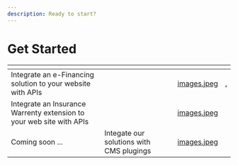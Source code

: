 ```yaml
---
description: Ready to start?
---
```


# Get Started

<table data-card-size="large" data-view="cards"><thead><tr><th></th><th></th><th></th><th data-hidden data-card-cover data-type="files"></th><th data-hidden data-card-target data-type="content-ref"></th></tr></thead><tbody><tr><td>Integrate an e-Financing solution to your website with APIs</td><td></td><td></td><td><a href="../../.gitbook/assets/images.jpeg">images.jpeg</a></td><td><a href="./">.</a></td></tr><tr><td>Integrate an Insurance Warrenty extension to your web site with APIs </td><td></td><td></td><td><a href="../../.gitbook/assets/images.jpeg">images.jpeg</a></td><td></td></tr><tr><td>Coming soon ...</td><td>Integate our solutions with CMS plugings</td><td></td><td><a href="../../.gitbook/assets/images.jpeg">images.jpeg</a></td><td></td></tr></tbody></table>

